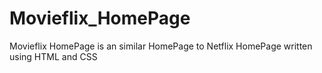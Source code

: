 # Movieflix_HomePage
 Movieflix HomePage is an similar HomePage to Netflix HomePage written using HTML and CSS
